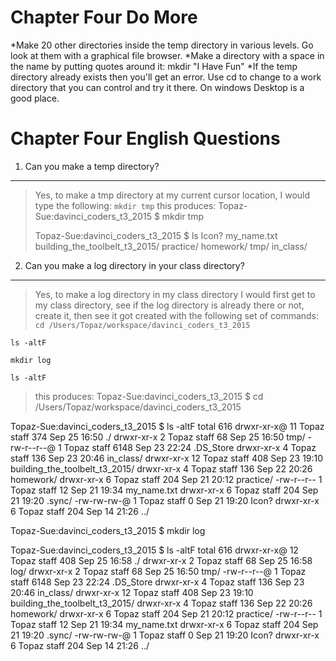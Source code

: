 Chapter Four Do More
======
*Make 20 other directories inside the temp directory in various levels. Go look at them with a graphical file browser.
*Make a directory with a space in the name by putting quotes around it: mkdir "I Have Fun"
*If the temp directory already exists then you'll get an error. Use cd to change to a work directory that you can control and try it there. On windows Desktop is a good place.

Chapter Four English Questions
======
1. Can you make a temp directory?
---
>Yes, to make a tmp directory at my current cursor location, I would type the following:
`mkdir tmp`
> this produces: Topaz-Sue:davinci_coders_t3_2015 $ mkdir tmp
>
>Topaz-Sue:davinci_coders_t3_2015 $ ls
>Icon?                          my_name.txt
>building_the_toolbelt_t3_2015/ practice/
>homework/                      tmp/
>in_class/


2. Can you make a log directory in your class directory?
---
>Yes, to make a log directory in my class directory I would first get to my class directory, see if the log directory is already there or not, create it, then see it got created with the following set of commands:
`cd /Users/Topaz/workspace/davinci_coders_t3_2015`

`ls -altF`

`mkdir log`

`ls -altF`

>this produces: 
Topaz-Sue:davinci_coders_t3_2015 $ cd /Users/Topaz/workspace/davinci_coders_t3_2015


Topaz-Sue:davinci_coders_t3_2015 $ ls -altF
total 616
drwxr-xr-x@ 11 Topaz  staff   374 Sep 25 16:50 ./
drwxr-xr-x   2 Topaz  staff    68 Sep 25 16:50 tmp/
-rw-r--r--@  1 Topaz  staff  6148 Sep 23 22:24 .DS_Store
drwxr-xr-x   4 Topaz  staff   136 Sep 23 20:46 in_class/
drwxr-xr-x  12 Topaz  staff   408 Sep 23 19:10 building_the_toolbelt_t3_2015/
drwxr-xr-x   4 Topaz  staff   136 Sep 22 20:26 homework/
drwxr-xr-x   6 Topaz  staff   204 Sep 21 20:12 practice/
-rw-r--r--   1 Topaz  staff    12 Sep 21 19:34 my_name.txt
drwxr-xr-x   6 Topaz  staff   204 Sep 21 19:20 .sync/
-rw-rw-rw-@  1 Topaz  staff     0 Sep 21 19:20 Icon?
drwxr-xr-x   6 Topaz  staff   204 Sep 14 21:26 ../


Topaz-Sue:davinci_coders_t3_2015 $ mkdir log


Topaz-Sue:davinci_coders_t3_2015 $ ls -altF
total 616
drwxr-xr-x@ 12 Topaz  staff   408 Sep 25 16:58 ./
drwxr-xr-x   2 Topaz  staff    68 Sep 25 16:58 log/
drwxr-xr-x   2 Topaz  staff    68 Sep 25 16:50 tmp/
-rw-r--r--@  1 Topaz  staff  6148 Sep 23 22:24 .DS_Store
drwxr-xr-x   4 Topaz  staff   136 Sep 23 20:46 in_class/
drwxr-xr-x  12 Topaz  staff   408 Sep 23 19:10 building_the_toolbelt_t3_2015/
drwxr-xr-x   4 Topaz  staff   136 Sep 22 20:26 homework/
drwxr-xr-x   6 Topaz  staff   204 Sep 21 20:12 practice/
-rw-r--r--   1 Topaz  staff    12 Sep 21 19:34 my_name.txt
drwxr-xr-x   6 Topaz  staff   204 Sep 21 19:20 .sync/
-rw-rw-rw-@  1 Topaz  staff     0 Sep 21 19:20 Icon?
drwxr-xr-x   6 Topaz  staff   204 Sep 14 21:26 ../


